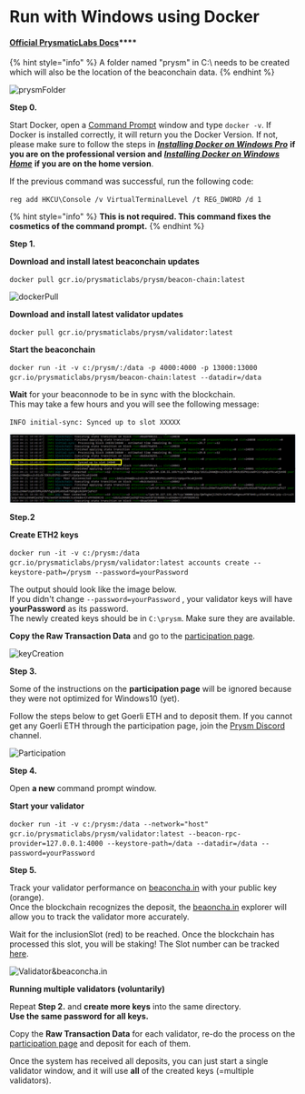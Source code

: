 # Run with Windows using Docker

####  [Official **PrysmaticLabs Docs**](https://docs.prylabs.network/docs/getting-started/)\*\*\*\*

{% hint style="info" %}
A folder named "prysm" in C:\ needs to be created which will also be the location of the beaconchain data.
{% endhint %}

![prysmFolder](https://user-images.githubusercontent.com/26490734/80280580-2e530380-8705-11ea-9574-49b345376844.png)

**Step 0.**

Start Docker, open a [Command Prompt](https://www.wikihow.com/Open-the-Command-Prompt-in-Windows) window and type `docker -v`. If Docker is installed correctly, it will return you the Docker Version. If not, please make sure to follow the steps in [_**Installing Docker on Windows Pro**_](https://kb.beaconcha.in/tutorial-eth2-multiclient/docker-beaconnode-and-validator/installingdocker) **if you are on the professional version and** [_**Installing Docker on Windows Home**_](https://kb.beaconcha.in/tutorial-eth2-multiclient/docker-beaconnode-and-validator/installdocker) **if you are on the home version**.

If the previous command was successful, run the following code:

`reg add HKCU\Console /v VirtualTerminalLevel /t REG_DWORD /d 1`

{% hint style="info" %}
 **This is not required. This command fixes the cosmetics of the command prompt.**
{% endhint %}

**Step 1.**

**Download and install latest beaconchain updates**

`docker pull gcr.io/prysmaticlabs/prysm/beacon-chain:latest`

![dockerPull](https://user-images.githubusercontent.com/26490734/79550092-2efdf100-8098-11ea-948f-84cc150a2251.png)

**Download and install latest validator updates**

`docker pull gcr.io/prysmaticlabs/prysm/validator:latest`

**Start the beaconchain**

`docker run -it -v c:/prysm/:/data -p 4000:4000 -p 13000:13000 gcr.io/prysmaticlabs/prysm/beacon-chain:latest --datadir=/data`

**Wait** for your beaconnode to be in sync with the blockchain.   
This may take a few hours and you will see the following message:

`INFO initial-sync: Synced up to slot XXXXX` 

![](../../.gitbook/assets/image%20%284%29.png)

**Step.2**

**Create ETH2 keys**

`docker run -it -v c:/prysm:/data gcr.io/prysmaticlabs/prysm/validator:latest accounts create --keystore-path=/prysm --password=yourPassword`

The output should look like the image below.   
If you didn't change `--password=yourPassword` , your validator keys will have **yourPassword** as its password.  
The newly created keys should be in `C:\prysm`. Make sure they are available.

**Copy the Raw Transaction Data** and go to the [participation page](https://prylabs.net/participate). 

![keyCreation](https://user-images.githubusercontent.com/26490734/79857621-59b8b400-83ce-11ea-9bb5-6b5f0ba9ac7e.png)

**Step 3.**

Some of the instructions on the **participation page** will be ignored because they were not optimized for Windows10 \(yet\).   
  
Follow the steps below to get Goerli ETH and to deposit them. If you cannot get any Goerli ETH through the participation page, join the [Prysm Discord](https://discord.gg/wJW7Rjk) channel.

![Participation](https://user-images.githubusercontent.com/26490734/79573699-53b98f00-80bf-11ea-8c7c-4092778bab7d.png)

**Step 4.**

Open **a new** command prompt window.

**Start your validator**

`docker run -it -v c:/prysm:/data --network="host" gcr.io/prysmaticlabs/prysm/validator:latest --beacon-rpc-provider=127.0.0.1:4000 --keystore-path=/data --datadir=/data --password=yourPassword`

**Step 5.**

Track your validator performance on [beaconcha.in](https://beaconcha.in/dashboard?validators=) with your public key \(orange\).   
Once the blockchain recognizes the deposit, the [beaoncha.in](https://beaconcha.in/) explorer will allow you to track the validator more accurately.

Wait for the inclusionSlot \(red\) to be reached. Once the blockchain has processed this slot, you will be staking! The Slot number can be tracked [here](https://beaconcha.in/blocks).

![Validator&amp;beaconcha.in](https://user-images.githubusercontent.com/26490734/79860463-fda45e80-83d2-11ea-8b71-05a112117f18.png)

**Running multiple validators \(voluntarily\)**

Repeat **Step 2.** and **create more keys** into the same directory.   
**Use the same password for all keys.**

Copy the **Raw Transaction Data** for each validator, re-do the process on the [participation page](https://prylabs.net/participate) and deposit for each of them.

Once the system has received all deposits, you can just start a single validator window, and it will use **all** of the created keys \(=multiple validators\).

